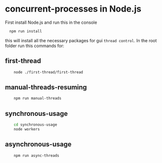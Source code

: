 # concurrent-processes in Node.js

First install Node.js and run this in the console

```bash
  npm run install
```

this will install all the necessary packages for gui `thread control`. In the root folder run this commands for:

## first-thread
```bash
    node ./first-thread/first-thread
```

## manual-threads-resuming
```bash
    npm run manual-threads
```

## synchronous-usage
```bash
    cd synchronous-usage
    node workers
```

## asynchronous-usage
```bash
    npm run async-threads
```